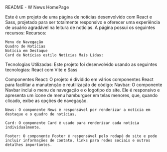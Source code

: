 README - W News HomePage

Este é um projeto de uma página de notícias desenvolvido com React e Sass, projetado para ser totalmente responsivo e oferecer uma experiência de usuário agradável na leitura de notícias. A página possui os seguintes recursos:
Recursos:

    Menu de Navegação
    Quadro de Notícias
    Notícia em Destaque
    Card de Notícias estilo Noticias Mais Lidas:

Tecnologias Utilizadas:
Este projeto foi desenvolvido usando as seguintes tecnologias: React com Vite e Sass

Componentes React:
O projeto é dividido em vários componentes React para facilitar a manutenção e reutilização de código:
    Navbar: O componente Navbar inclui o menu de navegação e o logotipo do site. Ele é responsivo e apresenta um ícone de menu hamburguer em telas menores, que, quando clicado, exibe as opções de navegação.

    News: O componente News é responsável por renderizar a notícia em destaque e o quadro de notícias. 

    Card: O componente Card é usado para renderizar cada notícia individualmente. 

    Footer: O componente Footer é responsável pelo rodapé do site e pode incluir informações de contato, links para redes sociais e outros detalhes importantes.
